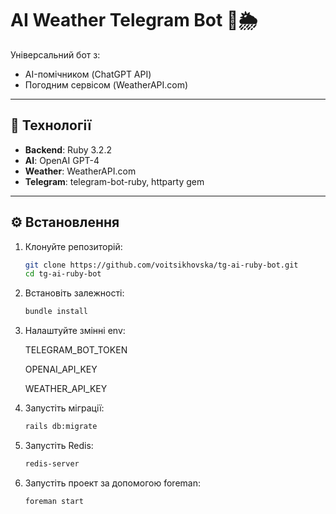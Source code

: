 # AI Weather Telegram Bot 🤖🌦️

Універсальний бот з:  
- AI-помічником (ChatGPT API)  
- Погодним сервісом (WeatherAPI.com)


---

## 🔧 Технології

- **Backend**: Ruby 3.2.2  
- **AI**: OpenAI GPT-4  
- **Weather**: WeatherAPI.com  
- **Telegram**: telegram-bot-ruby, httparty gem  

---

## ⚙️ Встановлення

1. Клонуйте репозиторій:  
   ```bash
   git clone https://github.com/voitsikhovska/tg-ai-ruby-bot.git
   cd tg-ai-ruby-bot
   
2. Встановіть залежності:  
   ```bash
   bundle install

3. Налаштуйте змінні env:

	TELEGRAM_BOT_TOKEN

	OPENAI_API_KEY

	WEATHER_API_KEY
	
4. Запустіть міграції:
	```bash
	rails db:migrate
	
5. Запустіть Redis: 
	```bash
	redis-server
	
6. Запустіть проект за допомогою foreman:
	```bash
	foreman start

